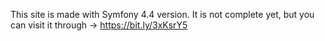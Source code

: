 This site is made with Symfony 4.4 version.
It is not complete yet, but you can visit it through -> https://bit.ly/3xKsrY5
